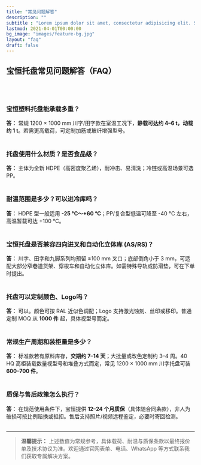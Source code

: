 ```yaml
---
title: "常见问题解答"
description: ""
subtitle : "Lorem ipsum dolor sit amet, consectetur adipisicing elit. Sequi, repudiandae."
lastmod: 2021-04-01T00:00:00
bg_image: "images/feature-bg.jpg"
layout: "faq"
draft: false
---
```


## 宝恒托盘常见问题解答（FAQ）  
<br/><br/>
### 宝恒塑料托盘能承载多重？  
**答：** 常规 1200 × 1000 mm 川字/田字款在室温工况下，**静载可达约 4–6 t，动载约 1 t**。若需更高载荷，可定制加筋或玻纤增强型号。
<br/><br/>
### 托盘使用什么材质？是否食品级？  
**答：** 主体为全新 HDPE（高密度聚乙烯），耐冲击、易清洗；冷链或高温场景可选 PP。
<br/><br/>
### 耐温范围是多少？可以进冷库吗？  
**答：** HDPE 型一般适用 **-25 °C～+60 °C**；PP/复合型低温可降至 -40 °C 左右，高温暂载可达 +100 °C。
<br/><br/>
### 宝恒托盘是否兼容四向进叉和自动化立体库 (AS/RS)？  
**答：** 川字、田字和九脚系列均预留 ≥100 mm 叉口；底部倒角小于 3 mm，可适配大部分窄巷道货架、穿梭车和自动化立体库。如需特殊导轨或防滑垫，可在下单时提出。
<br/><br/>
### 托盘可以定制颜色、Logo吗？  
**答：** 可以。颜色可按 RAL 近似色调配；Logo 支持激光蚀刻、丝印或移印。普通定制 MOQ 从 **1000 件** 起，具体视型号而定。
<br/><br/>
### 常规生产周期和装柜量是多少？  
**答：** 标准款若有原料库存，**交期约 7–14 天**；大批量或改色定制约 3–4 周。40 HQ 高柜装载数量视型号和堆叠方式而定，常见 1200 × 1000 mm 川字托盘可装 **600–700 件**。
<br/><br/>
### 质保与售后政策怎么执行？  
**答：** 在规范使用条件下，宝恒提供 **12–24 个月质保**（具体随合同条款），非人为破损可按比例赔换或抵扣。售后支持照片/视频远程鉴定，必要时寄回检测。
<br/><br/>

---

> **温馨提示：** 上述数值为常规参考，具体载荷、耐温与质保条款以最终报价单及技术协议为准。欢迎通过官网表单、电话、WhatsApp 等方式联系我们获取专属解决方案。